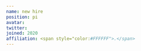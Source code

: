 ```yaml
---
name: new hire
position: pi
avatar: 
twitter: 
joined: 2020
affiliation: <span style="color:#FFFFFF">.</span>
---
```


	
